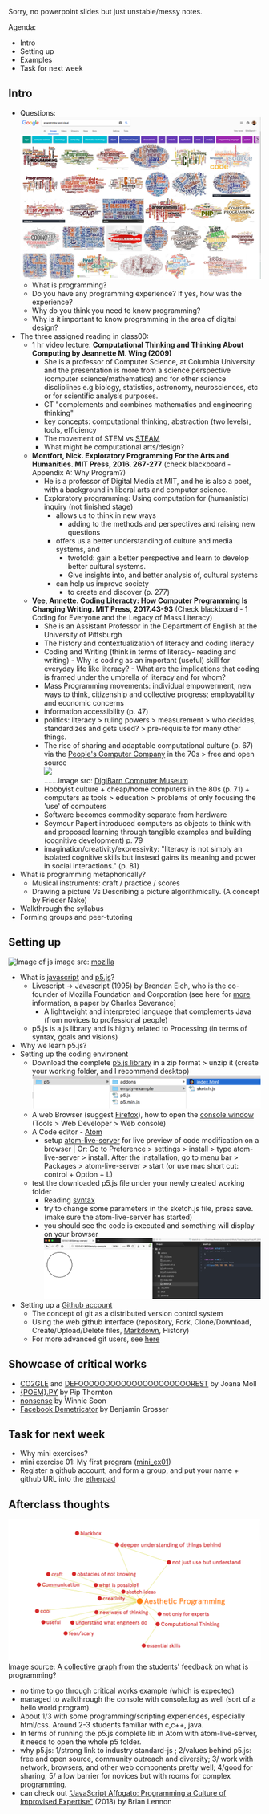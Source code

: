 Sorry, no powerpoint slides but just unstable/messy notes.

Agenda:
- Intro
- Setting up
- Examples
- Task for next week

## Intro
- Questions:
![Image of programming](https://github.com/AUAP/AP2018/blob/master/class01/programming1.png)
    - What is programming? 
    - Do you have any programming experience? If yes, how was the experience? 
    - Why do you think you need to know programming? 
    - Why is it important to know programming in the area of digital design?
- The three assigned reading in class00:
    - 1 hr video lecture: **Computational Thinking and Thinking About Computing by Jeannette M. Wing (2009)**
      - She is a professor of Computer Science, at Columbia University and the presentation is more from a science perspective (computer science/mathematics) and for other science discliplines e.g biology, statistics, astronomy, neurosciences, etc or for scientific analysis purposes.
      - CT "complements and combines mathematics and engineering thinking"
      - key concepts: computational thinking, abstraction (two levels), tools, efficiency
      - The movement of STEM vs [STEAM](https://educationcloset.com/steam/what-is-steam/)
      - What might be computational arts/design? 
    - **Montfort, Nick. Exploratory Programming For the Arts and Humanities. MIT Press, 2016. 267-277** (check blackboard - Appendix A: Why Program?)
        - He is a professor of Digital Media at MIT, and he is also a poet, with a background in liberal arts and computer science. 
        - Exploratory programming: Using computation for (humanistic) inquiry (not finished stage) 
            - allows us to think in new ways 
                - adding to the methods and perspectives and raising new questions
            - offers us a better understanding of culture and media systems, and
                - twofold: gain a better perspective and learn to develop better cultural systems.
                - Give insights into, and better analysis of, cultural systems
            - can help us improve society
                - to create and discover (p. 277)
    - **Vee, Annette. Coding Literacty: How Computer Programming Is Changing Writing. MIT Press, 2017.43-93** (Check blackboard - 1 Coding for Everyone and the Legacy of Mass Literacy)
        - She is an Assistant Professor in the Department of English at the University of Pittsburgh
        - The history and contextualization of literacy and coding literacy
        - Coding and Writing (think in terms of literacy- reading and writing)
                - Why is coding as an important (useful) skill for everyday life like literacy? 
                - What are the implications that coding is framed under the umbrella of literacy and for whom?
        - Mass Programming movements: individual empowerment, new ways to think, citizenship and collective progress; employability and economic concerns
        - information accessibility (p. 47)
        - politics: literacy > ruling powers > measurement > who decides, standardizes and gets used? > pre-requisite for many other things.
        - The rise of sharing and adaptable computational culture (p. 67) via the [People's Computer Company](http://www.digibarn.com/collections/newsletters/peoples-computer/index.html) in the 70s > free and open source
        <br><img src="http://www.digibarn.com/collections/newsletters/peoples-computer/peoples-1972-oct/1972-10-PCC-cover-medium.jpg" width="450"><br>
        .......image src: [DigiBarn Computer Museum](http://www.digibarn.com/collections/newsletters/peoples-computer/peoples-1972-oct/index.html)
        - Hobbyist culture + cheap/home computers in the 80s (p. 71) + computers as tools  > education > problems of only focusing the 'use' of computers
        - Software becomes commodity separate from hardware
        - Seymour Papert introduced computers as objects to think with and proposed learning through tangible examples and building (cognitive development) p. 79
        - imagination/creativity/expressivity: "literacy is not simply an isolated cognitive skills but instead gains its meaning and power in social interactions." (p. 81)
- What is programming metaphorically? 
    - Musical instruments: craft / practice / scores 
    - Drawing a picture Vs Describing a picture algorithmically. (A concept by Frieder Nake) 
- Walkthrough the syllabus 
- Forming groups and peer-tutoring
## Setting up
![Image of js](https://mdn.mozillademos.org/files/13504/execution.png)
image src: [mozilla](https://developer.mozilla.org/en-US/docs/Learn/JavaScript/First_steps/What_is_JavaScript)
- What is [javascript](https://developer.mozilla.org/en-US/docs/Learn/JavaScript/First_steps/What_is_JavaScript) and [p5.js](https://p5js.org/)? 
    - Livescript -> Javascript (1995) by Brendan Eich, who is the co-founder of Mozilla Foundation and Corporation (see here for [more](http://cis.msjc.edu/csis125a/resources/papers-Brendan-Eich-JavaScript-Copyright-IEEE.pdf) information, a paper by Charles Severance] 
        - A lightweight and interpreted language that complements Java (from novices to professional people)
    - p5.js is a js library and is highly related to Processing (in terms of syntax, goals and visions) 
- Why we learn p5.js? 
- Setting up the coding environent
  - Download the complete [p5.js library](https://p5js.org/download/) in a zip format > unzip it (create your working folder, and I recommend desktop)
  ![Image of p5_directory](https://github.com/AUAP/AP2018/blob/master/class01/p5_directory.png)
  - A web Browser (suggest [Firefox](https://www.mozilla.org/en-US/firefox/new/)), how to open the [console window](https://developer.mozilla.org/en-US/docs/Tools/Web_Console/Console_messages) (Tools > Web Developer > Web console)
  - A Code editor - [Atom](https://atom.io/)
    - setup [atom-live-server](https://www.youtube.com/watch?v=0Xy3yDDY4IE) for live preview of code modification on a browser | Or: Go to Preference > settings > install > type atom-live-server > install. After the installation, go to menu bar > Packages > atom-live-server > start (or use mac short cut: control + Option + L)
  - test the downloaded p5.js file under your newly created working folder
    - Reading [syntax](https://p5js.org/reference/)
    - try to change some parameters in the sketch.js file, press save. (make sure the atom-live-server has started)
    - you should see the code is executed and something will display on your browser
    ![First program](https://github.com/AUAP/AP2018/blob/master/class01/firstprogram.png)
 - Setting up a [Github account](http://www.github.com)
    - The concept of git as a distributed version control system
    - Using the web github interface (repository, Fork, Clone/Download, Create/Upload/Delete files, [Markdown](https://guides.github.com/features/mastering-markdown/), History)
    - For more advanced git users, see [here](https://github.com/AUAP/AP2018/blob/master/gitRef.md) 
    
## Showcase of critical works
- [CO2GLE](http://www.janavirgin.com/CO2/CO2GLE_about.html) and [DEFOOOOOOOOOOOOOOOOOOOOOREST](http://www.janavirgin.com/CO2/DEFOOOOOOOOOOOOOOOOOOOOOREST_about.html) by Joana Moll 
- [{POEM}.PY](https://linguisticgeographies.com/2016/06/12/poem-py-a-critique-of-linguistic-capitalism/) by Pip Thornton
- [nonsense](http://siusoon.net/?p=17) by Winnie Soon
- [Facebook Demetricator](http://bengrosser.com/projects/facebook-demetricator/) by Benjamin Grosser

## Task for next week
- Why mini exercises?
- mini exercise 01: My first program ([mini_ex01](https://github.com/AUAP/AP2018/blob/master/all_miniex/mini_ex1.md))
- Register a github account, and form a group, and put your name + github URL into the [etherpad](https://etherpad.net/p/ap2018)

## Afterclass thoughts
![why program?](https://github.com/AUAP/AP2018/blob/master/class01/whyprogramming.png)
Image source: [A collective graph](https://graphcommons.com/graphs/9e8a8dd9-abbe-4cc8-ab31-ba367ace8471) from the students' feedback on what is programming?
- no time to go through critical works example (which is expected)
- managed to walkthrough the console with console.log as well (sort of a hello world program)
- About 1/3 with some programming/scripting experiences, especially html/css. Around 2-3 students familiar with c,c++, java.
- In terms of running the p5.js complete lib in Atom with atom-live-server, it needs to open the whole p5 folder. 
- why p5.js: 1/strong link to industry standard-js ; 2/values behind p5.js: free and open source, community outreach and diversity; 3/ work with network, browsers, and other web components pretty well; 4/good for sharing; 5/ a low barrier for novices but with rooms for complex programming. 
- can check out ["JavaScript Affogato: Programming a Culture of Improvised Expertise"](https://muse.jhu.edu/article/685007/pdf) (2018) by Brian Lennon 


